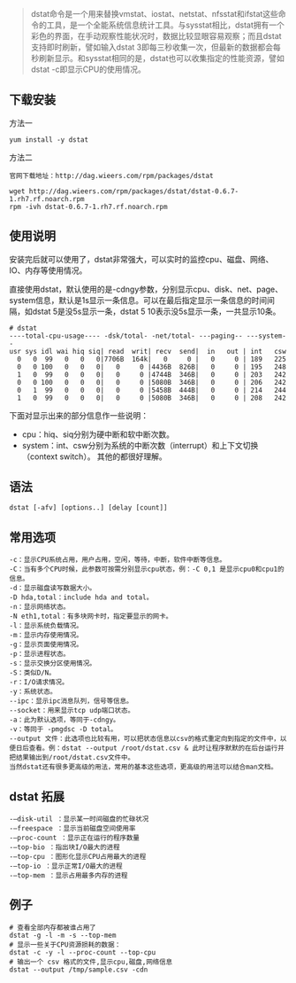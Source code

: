 > dstat命令是一个用来替换vmstat、iostat、netstat、nfsstat和ifstat这些命令的工具，是一个全能系统信息统计工具。与sysstat相比，dstat拥有一个彩色的界面，在手动观察性能状况时，数据比较显眼容易观察；而且dstat支持即时刷新，譬如输入dstat 3即每三秒收集一次，但最新的数据都会每秒刷新显示。和sysstat相同的是，dstat也可以收集指定的性能资源，譬如dstat -c即显示CPU的使用情况。

下载安装
---

方法一

    yum install -y dstat
方法二

    官网下载地址：http://dag.wieers.com/rpm/packages/dstat

    wget http://dag.wieers.com/rpm/packages/dstat/dstat-0.6.7-1.rh7.rf.noarch.rpm
    rpm -ivh dstat-0.6.7-1.rh7.rf.noarch.rpm
使用说明
---

安装完后就可以使用了，dstat非常强大，可以实时的监控cpu、磁盘、网络、IO、内存等使用情况。

直接使用dstat，默认使用的是-cdngy参数，分别显示cpu、disk、net、page、system信息，默认是1s显示一条信息。可以在最后指定显示一条信息的时间间隔，如dstat 5是没5s显示一条，dstat 5 10表示没5s显示一条，一共显示10条。

    # dstat
    ----total-cpu-usage---- -dsk/total- -net/total- ---paging-- ---system--
    usr sys idl wai hiq siq| read  writ| recv  send|  in   out | int   csw
      0   0  99   0   0   0|7706B  164k|   0     0 |   0     0 | 189   225
      0   0 100   0   0   0|   0     0 |4436B  826B|   0     0 | 195   248
      1   0  99   0   0   0|   0     0 |4744B  346B|   0     0 | 203   242
      0   0 100   0   0   0|   0     0 |5080B  346B|   0     0 | 206   242
      0   1  99   0   0   0|   0     0 |5458B  444B|   0     0 | 214   244
      1   0  99   0   0   0|   0     0 |5080B  346B|   0     0 | 208   242
下面对显示出来的部分信息作一些说明：

- cpu：hiq、siq分别为硬中断和软中断次数。
- system：int、csw分别为系统的中断次数（interrupt）和上下文切换（context switch）。
其他的都很好理解。

语法
--

    dstat [-afv] [options..] [delay [count]]


常用选项
--

    -c：显示CPU系统占用，用户占用，空闲，等待，中断，软件中断等信息。
    -C：当有多个CPU时候，此参数可按需分别显示cpu状态，例：-C 0,1 是显示cpu0和cpu1的信息。
    -d：显示磁盘读写数据大小。
    -D hda,total：include hda and total。
    -n：显示网络状态。
    -N eth1,total：有多块网卡时，指定要显示的网卡。
    -l：显示系统负载情况。
    -m：显示内存使用情况。
    -g：显示页面使用情况。
    -p：显示进程状态。
    -s：显示交换分区使用情况。
    -S：类似D/N。
    -r：I/O请求情况。
    -y：系统状态。
    --ipc：显示ipc消息队列，信号等信息。
    --socket：用来显示tcp udp端口状态。
    -a：此为默认选项，等同于-cdngy。
    -v：等同于 -pmgdsc -D total。
    --output 文件：此选项也比较有用，可以把状态信息以csv的格式重定向到指定的文件中，以便日后查看。例：dstat --output /root/dstat.csv & 此时让程序默默的在后台运行并把结果输出到/root/dstat.csv文件中。
    当然dstat还有很多更高级的用法，常用的基本这些选项，更高级的用法可以结合man文档。
   



dstat 拓展
----

    -–disk-util ：显示某一时间磁盘的忙碌状况
    -–freespace ：显示当前磁盘空间使用率
    -–proc-count ：显示正在运行的程序数量
    -–top-bio ：指出块I/O最大的进程
    -–top-cpu ：图形化显示CPU占用最大的进程
    -–top-io ：显示正常I/O最大的进程
    -–top-mem ：显示占用最多内存的进程

例子
----

    # 查看全部内存都被谁占用了
    dstat -g -l -m -s --top-mem
    # 显示一些关于CPU资源损耗的数据：
    dstat -c -y -l --proc-count --top-cpu
    # 输出一个 csv 格式的文件,显示cpu,磁盘,网络信息
    dstat --output /tmp/sample.csv -cdn
